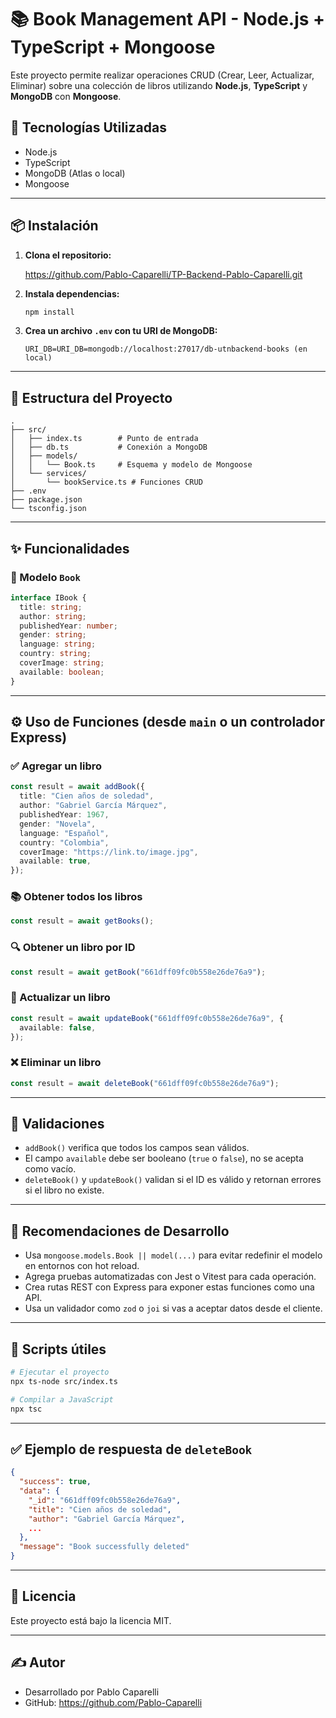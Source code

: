 # 📚 Book Management API - Node.js + TypeScript + Mongoose

Este proyecto permite realizar operaciones CRUD (Crear, Leer, Actualizar, Eliminar) sobre una colección de libros utilizando **Node.js**, **TypeScript** y **MongoDB** con **Mongoose**.

## 🚀 Tecnologías Utilizadas

- Node.js
- TypeScript
- MongoDB (Atlas o local)
- Mongoose

---

## 📦 Instalación

1. **Clona el repositorio:**

   https://github.com/Pablo-Caparelli/TP-Backend-Pablo-Caparelli.git

2. **Instala dependencias:**

   ```bash
   npm install
   ```

3. **Crea un archivo `.env` con tu URI de MongoDB:**

   ```env
   URI_DB=URI_DB=mongodb://localhost:27017/db-utnbackend-books (en local)
   ```

---

## 🧠 Estructura del Proyecto

```
.
├── src/
│   ├── index.ts        # Punto de entrada
│   ├── db.ts           # Conexión a MongoDB
│   ├── models/
│   │   └── Book.ts     # Esquema y modelo de Mongoose
│   └── services/
│       └── bookService.ts # Funciones CRUD
├── .env
├── package.json
└── tsconfig.json
```

---

## ✨ Funcionalidades

### 📘 Modelo `Book`

```ts
interface IBook {
  title: string;
  author: string;
  publishedYear: number;
  gender: string;
  language: string;
  country: string;
  coverImage: string;
  available: boolean;
}
```

---

## ⚙️ Uso de Funciones (desde `main` o un controlador Express)

### ✅ Agregar un libro

```ts
const result = await addBook({
  title: "Cien años de soledad",
  author: "Gabriel García Márquez",
  publishedYear: 1967,
  gender: "Novela",
  language: "Español",
  country: "Colombia",
  coverImage: "https://link.to/image.jpg",
  available: true,
});
```

### 📚 Obtener todos los libros

```ts
const result = await getBooks();
```

### 🔍 Obtener un libro por ID

```ts
const result = await getBook("661dff09fc0b558e26de76a9");
```

### 📝 Actualizar un libro

```ts
const result = await updateBook("661dff09fc0b558e26de76a9", {
  available: false,
});
```

### ❌ Eliminar un libro

```ts
const result = await deleteBook("661dff09fc0b558e26de76a9");
```

---

## 🧪 Validaciones

- `addBook()` verifica que todos los campos sean válidos.
- El campo `available` debe ser booleano (`true` o `false`), no se acepta como vacío.
- `deleteBook()` y `updateBook()` validan si el ID es válido y retornan errores si el libro no existe.

---

## 💩 Recomendaciones de Desarrollo

- Usa `mongoose.models.Book || model(...)` para evitar redefinir el modelo en entornos con hot reload.
- Agrega pruebas automatizadas con Jest o Vitest para cada operación.
- Crea rutas REST con Express para exponer estas funciones como una API.
- Usa un validador como `zod` o `joi` si vas a aceptar datos desde el cliente.

---

## 🧹 Scripts útiles

```bash
# Ejecutar el proyecto
npx ts-node src/index.ts

# Compilar a JavaScript
npx tsc
```

---

## ✅ Ejemplo de respuesta de `deleteBook`

```json
{
  "success": true,
  "data": {
    "_id": "661dff09fc0b558e26de76a9",
    "title": "Cien años de soledad",
    "author": "Gabriel García Márquez",
    ...
  },
  "message": "Book successfully deleted"
}
```

---

## 📄 Licencia

Este proyecto está bajo la licencia MIT.

---

## ✍️ Autor

- Desarrollado por Pablo Caparelli
- GitHub: https://github.com/Pablo-Caparelli
